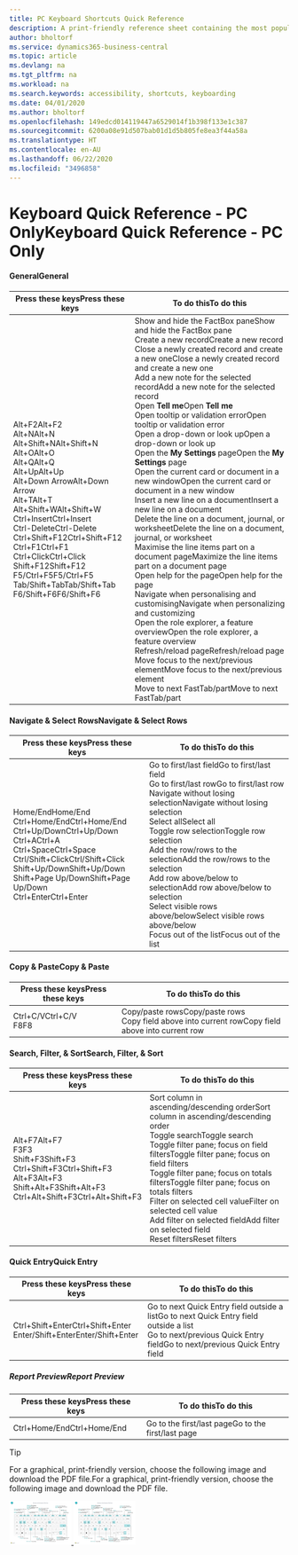 ```yaml
---
title: PC Keyboard Shortcuts Quick Reference
description: A print-friendly reference sheet containing the most popular keyboard shortcuts for PC users.
author: bholtorf
ms.service: dynamics365-business-central
ms.topic: article
ms.devlang: na
ms.tgt_pltfrm: na
ms.workload: na
ms.search.keywords: accessibility, shortcuts, keyboarding
ms.date: 04/01/2020
ms.author: bholtorf
ms.openlocfilehash: 149edcd014119447a6529014f1b398f133e1c387
ms.sourcegitcommit: 6200a08e91d507bab01d1d5b805fe8ea3f44a58a
ms.translationtype: HT
ms.contentlocale: en-AU
ms.lasthandoff: 06/22/2020
ms.locfileid: "3496858"
---
```

# <a name="keyboard-quick-reference---pc-only"></a><span data-ttu-id="703a3-103">Keyboard Quick Reference - PC Only</span><span class="sxs-lookup"><span data-stu-id="703a3-103">Keyboard Quick Reference - PC Only</span></span>

#### <a name="general"></a><span data-ttu-id="703a3-104">General</span><span class="sxs-lookup"><span data-stu-id="703a3-104">General</span></span>
|<span data-ttu-id="703a3-105">Press these keys</span><span class="sxs-lookup"><span data-stu-id="703a3-105">Press these keys</span></span>|<span data-ttu-id="703a3-106">To do this</span><span class="sxs-lookup"><span data-stu-id="703a3-106">To do this</span></span>|  
|-|-|
|<span data-ttu-id="703a3-107">Alt+F2</span><span class="sxs-lookup"><span data-stu-id="703a3-107">Alt+F2</span></span><br /><span data-ttu-id="703a3-108">Alt+N</span><span class="sxs-lookup"><span data-stu-id="703a3-108">Alt+N</span></span><br /><span data-ttu-id="703a3-109">Alt+Shift+N</span><span class="sxs-lookup"><span data-stu-id="703a3-109">Alt+Shift+N</span></span><br /><span data-ttu-id="703a3-110">Alt+O</span><span class="sxs-lookup"><span data-stu-id="703a3-110">Alt+O</span></span><br /><span data-ttu-id="703a3-111">Alt+Q</span><span class="sxs-lookup"><span data-stu-id="703a3-111">Alt+Q</span></span><br /><span data-ttu-id="703a3-112">Alt+Up</span><span class="sxs-lookup"><span data-stu-id="703a3-112">Alt+Up</span></span><br /><span data-ttu-id="703a3-113">Alt+Down Arrow</span><span class="sxs-lookup"><span data-stu-id="703a3-113">Alt+Down Arrow</span></span><br /><span data-ttu-id="703a3-114">Alt+T</span><span class="sxs-lookup"><span data-stu-id="703a3-114">Alt+T</span></span><br /><span data-ttu-id="703a3-115">Alt+Shift+W</span><span class="sxs-lookup"><span data-stu-id="703a3-115">Alt+Shift+W</span></span><br /><span data-ttu-id="703a3-116">Ctrl+Insert</span><span class="sxs-lookup"><span data-stu-id="703a3-116">Ctrl+Insert</span></span><br /><span data-ttu-id="703a3-117">Ctrl-Delete</span><span class="sxs-lookup"><span data-stu-id="703a3-117">Ctrl-Delete</span></span><br /><span data-ttu-id="703a3-118">Ctrl+Shift+F12</span><span class="sxs-lookup"><span data-stu-id="703a3-118">Ctrl+Shift+F12</span></span><br /><span data-ttu-id="703a3-119">Ctrl+F1</span><span class="sxs-lookup"><span data-stu-id="703a3-119">Ctrl+F1</span></span><br /><span data-ttu-id="703a3-120">Ctrl+Click</span><span class="sxs-lookup"><span data-stu-id="703a3-120">Ctrl+Click</span></span><br /><span data-ttu-id="703a3-121">Shift+F12</span><span class="sxs-lookup"><span data-stu-id="703a3-121">Shift+F12</span></span><br /><span data-ttu-id="703a3-122">F5/Ctrl+F5</span><span class="sxs-lookup"><span data-stu-id="703a3-122">F5/Ctrl+F5</span></span><br /><span data-ttu-id="703a3-123">Tab/Shift+Tab</span><span class="sxs-lookup"><span data-stu-id="703a3-123">Tab/Shift+Tab</span></span><br /><span data-ttu-id="703a3-124">F6/Shift+F6</span><span class="sxs-lookup"><span data-stu-id="703a3-124">F6/Shift+F6</span></span><br />|<span data-ttu-id="703a3-125">Show and hide the FactBox pane</span><span class="sxs-lookup"><span data-stu-id="703a3-125">Show and hide the FactBox pane</span></span><br /><span data-ttu-id="703a3-126">Create a new record</span><span class="sxs-lookup"><span data-stu-id="703a3-126">Create a new record</span></span><br /><span data-ttu-id="703a3-127">Close a newly created record and create a new one</span><span class="sxs-lookup"><span data-stu-id="703a3-127">Close a newly created record and create a new one</span></span><br /><span data-ttu-id="703a3-128">Add a new note for the selected record</span><span class="sxs-lookup"><span data-stu-id="703a3-128">Add a new note for the selected record</span></span><br /><span data-ttu-id="703a3-129">Open **Tell me**</span><span class="sxs-lookup"><span data-stu-id="703a3-129">Open **Tell me**</span></span><br /><span data-ttu-id="703a3-130">Open tooltip or validation error</span><span class="sxs-lookup"><span data-stu-id="703a3-130">Open tooltip or validation error</span></span><br /><span data-ttu-id="703a3-131">Open a drop-down or look up</span><span class="sxs-lookup"><span data-stu-id="703a3-131">Open a drop-down or look up</span></span><br /><span data-ttu-id="703a3-132">Open the **My Settings** page</span><span class="sxs-lookup"><span data-stu-id="703a3-132">Open the **My Settings** page</span></span><br /><span data-ttu-id="703a3-133">Open the current card or document in a new window</span><span class="sxs-lookup"><span data-stu-id="703a3-133">Open the current card or document in a new window</span></span><br /><span data-ttu-id="703a3-134">Insert a new line on a document</span><span class="sxs-lookup"><span data-stu-id="703a3-134">Insert a new line on a document</span></span><br /><span data-ttu-id="703a3-135">Delete the line on a document, journal, or worksheet</span><span class="sxs-lookup"><span data-stu-id="703a3-135">Delete the line on a document, journal, or worksheet</span></span><br /><span data-ttu-id="703a3-136">Maximise the line items part on a document page</span><span class="sxs-lookup"><span data-stu-id="703a3-136">Maximize the line items part on a document page</span></span><br /><span data-ttu-id="703a3-137">Open help for the page</span><span class="sxs-lookup"><span data-stu-id="703a3-137">Open help for the page</span></span><br /><span data-ttu-id="703a3-138">Navigate when personalising and customising</span><span class="sxs-lookup"><span data-stu-id="703a3-138">Navigate when personalizing and customizing</span></span><br /><span data-ttu-id="703a3-139">Open the role explorer, a feature overview</span><span class="sxs-lookup"><span data-stu-id="703a3-139">Open the role explorer, a feature overview</span></span><br /><span data-ttu-id="703a3-140">Refresh/reload page</span><span class="sxs-lookup"><span data-stu-id="703a3-140">Refresh/reload page</span></span><br /><span data-ttu-id="703a3-141">Move focus to the next/previous element</span><span class="sxs-lookup"><span data-stu-id="703a3-141">Move focus to the next/previous element</span></span><br /><span data-ttu-id="703a3-142">Move to next FastTab/part</span><span class="sxs-lookup"><span data-stu-id="703a3-142">Move to next FastTab/part</span></span>|

#### <a name="navigate--select-rows"></a><span data-ttu-id="703a3-143">Navigate & Select Rows</span><span class="sxs-lookup"><span data-stu-id="703a3-143">Navigate & Select Rows</span></span>
|<span data-ttu-id="703a3-144">Press these keys</span><span class="sxs-lookup"><span data-stu-id="703a3-144">Press these keys</span></span>|<span data-ttu-id="703a3-145">To do this</span><span class="sxs-lookup"><span data-stu-id="703a3-145">To do this</span></span>|
|-|-|
|<span data-ttu-id="703a3-146">Home/End</span><span class="sxs-lookup"><span data-stu-id="703a3-146">Home/End</span></span><br /><span data-ttu-id="703a3-147">Ctrl+Home/End</span><span class="sxs-lookup"><span data-stu-id="703a3-147">Ctrl+Home/End</span></span> <br /><span data-ttu-id="703a3-148">Ctrl+Up/Down</span><span class="sxs-lookup"><span data-stu-id="703a3-148">Ctrl+Up/Down</span></span><br /><span data-ttu-id="703a3-149">Ctrl+A</span><span class="sxs-lookup"><span data-stu-id="703a3-149">Ctrl+A</span></span> <br /><span data-ttu-id="703a3-150">Ctrl+Space</span><span class="sxs-lookup"><span data-stu-id="703a3-150">Ctrl+Space</span></span><br /><span data-ttu-id="703a3-151">Ctrl/Shift+Click</span><span class="sxs-lookup"><span data-stu-id="703a3-151">Ctrl/Shift+Click</span></span><br /><span data-ttu-id="703a3-152">Shift+Up/Down</span><span class="sxs-lookup"><span data-stu-id="703a3-152">Shift+Up/Down</span></span><br /><span data-ttu-id="703a3-153">Shift+Page Up/Down</span><span class="sxs-lookup"><span data-stu-id="703a3-153">Shift+Page Up/Down</span></span><br /><span data-ttu-id="703a3-154">Ctrl+Enter</span><span class="sxs-lookup"><span data-stu-id="703a3-154">Ctrl+Enter</span></span>|<span data-ttu-id="703a3-155">Go to first/last field</span><span class="sxs-lookup"><span data-stu-id="703a3-155">Go to first/last field</span></span><br /><span data-ttu-id="703a3-156">Go to first/last row</span><span class="sxs-lookup"><span data-stu-id="703a3-156">Go to first/last row</span></span><br /><span data-ttu-id="703a3-157">Navigate without losing selection</span><span class="sxs-lookup"><span data-stu-id="703a3-157">Navigate without losing selection</span></span><br /><span data-ttu-id="703a3-158">Select all</span><span class="sxs-lookup"><span data-stu-id="703a3-158">Select all</span></span><br /><span data-ttu-id="703a3-159">Toggle row selection</span><span class="sxs-lookup"><span data-stu-id="703a3-159">Toggle row selection</span></span><br /> <span data-ttu-id="703a3-160">Add the row/rows to the selection</span><span class="sxs-lookup"><span data-stu-id="703a3-160">Add the row/rows to the selection</span></span><br /><span data-ttu-id="703a3-161">Add row above/below to selection</span><span class="sxs-lookup"><span data-stu-id="703a3-161">Add row above/below to selection</span></span><br /><span data-ttu-id="703a3-162">Select visible rows above/below</span><span class="sxs-lookup"><span data-stu-id="703a3-162">Select visible rows above/below</span></span> <br /><span data-ttu-id="703a3-163">Focus out of the list</span><span class="sxs-lookup"><span data-stu-id="703a3-163">Focus out of the list</span></span>|

#### <a name="copy--paste"></a><span data-ttu-id="703a3-164">Copy & Paste</span><span class="sxs-lookup"><span data-stu-id="703a3-164">Copy & Paste</span></span>
|<span data-ttu-id="703a3-165">Press these keys</span><span class="sxs-lookup"><span data-stu-id="703a3-165">Press these keys</span></span>|<span data-ttu-id="703a3-166">To do this</span><span class="sxs-lookup"><span data-stu-id="703a3-166">To do this</span></span>|
|-|-|
|<span data-ttu-id="703a3-167">Ctrl+C/V</span><span class="sxs-lookup"><span data-stu-id="703a3-167">Ctrl+C/V</span></span><br /><span data-ttu-id="703a3-168">F8</span><span class="sxs-lookup"><span data-stu-id="703a3-168">F8</span></span>|<span data-ttu-id="703a3-169">Copy/paste rows</span><span class="sxs-lookup"><span data-stu-id="703a3-169">Copy/paste rows</span></span><br /><span data-ttu-id="703a3-170">Copy field above into current row</span><span class="sxs-lookup"><span data-stu-id="703a3-170">Copy field above into current row</span></span>|

#### <a name="search-filter--sort"></a><span data-ttu-id="703a3-171">Search, Filter, & Sort</span><span class="sxs-lookup"><span data-stu-id="703a3-171">Search, Filter, & Sort</span></span>
|<span data-ttu-id="703a3-172">Press these keys</span><span class="sxs-lookup"><span data-stu-id="703a3-172">Press these keys</span></span>|<span data-ttu-id="703a3-173">To do this</span><span class="sxs-lookup"><span data-stu-id="703a3-173">To do this</span></span>|
|-|-|
|<span data-ttu-id="703a3-174">Alt+F7</span><span class="sxs-lookup"><span data-stu-id="703a3-174">Alt+F7</span></span><br /><span data-ttu-id="703a3-175">F3</span><span class="sxs-lookup"><span data-stu-id="703a3-175">F3</span></span><br /><span data-ttu-id="703a3-176">Shift+F3</span><span class="sxs-lookup"><span data-stu-id="703a3-176">Shift+F3</span></span><br /><span data-ttu-id="703a3-177">Ctrl+Shift+F3</span><span class="sxs-lookup"><span data-stu-id="703a3-177">Ctrl+Shift+F3</span></span><br /><span data-ttu-id="703a3-178">Alt+F3</span><span class="sxs-lookup"><span data-stu-id="703a3-178">Alt+F3</span></span><br /><span data-ttu-id="703a3-179">Shift+Alt+F3</span><span class="sxs-lookup"><span data-stu-id="703a3-179">Shift+Alt+F3</span></span><br /><span data-ttu-id="703a3-180">Ctrl+Alt+Shift+F3</span><span class="sxs-lookup"><span data-stu-id="703a3-180">Ctrl+Alt+Shift+F3</span></span>|<span data-ttu-id="703a3-181">Sort column in ascending/descending order</span><span class="sxs-lookup"><span data-stu-id="703a3-181">Sort column in ascending/descending order</span></span><br /><span data-ttu-id="703a3-182">Toggle search</span><span class="sxs-lookup"><span data-stu-id="703a3-182">Toggle search</span></span><br /><span data-ttu-id="703a3-183">Toggle filter pane; focus on field filters</span><span class="sxs-lookup"><span data-stu-id="703a3-183">Toggle filter pane; focus on field filters</span></span><br /><span data-ttu-id="703a3-184">Toggle filter pane; focus on totals filters</span><span class="sxs-lookup"><span data-stu-id="703a3-184">Toggle filter pane; focus on totals filters</span></span><br /><span data-ttu-id="703a3-185">Filter on selected cell value</span><span class="sxs-lookup"><span data-stu-id="703a3-185">Filter on selected cell value</span></span><br /><span data-ttu-id="703a3-186">Add filter on selected field</span><span class="sxs-lookup"><span data-stu-id="703a3-186">Add filter on selected field</span></span><br /><span data-ttu-id="703a3-187">Reset filters</span><span class="sxs-lookup"><span data-stu-id="703a3-187">Reset filters</span></span>|

#### <a name="quick-entry"></a><span data-ttu-id="703a3-188">Quick Entry</span><span class="sxs-lookup"><span data-stu-id="703a3-188">Quick Entry</span></span>
|<span data-ttu-id="703a3-189">Press these keys</span><span class="sxs-lookup"><span data-stu-id="703a3-189">Press these keys</span></span>|<span data-ttu-id="703a3-190">To do this</span><span class="sxs-lookup"><span data-stu-id="703a3-190">To do this</span></span>|
|-|-|
|<span data-ttu-id="703a3-191">Ctrl+Shift+Enter</span><span class="sxs-lookup"><span data-stu-id="703a3-191">Ctrl+Shift+Enter</span></span><br /><span data-ttu-id="703a3-192">Enter/Shift+Enter</span><span class="sxs-lookup"><span data-stu-id="703a3-192">Enter/Shift+Enter</span></span>|<span data-ttu-id="703a3-193">Go to next Quick Entry field outside a list</span><span class="sxs-lookup"><span data-stu-id="703a3-193">Go to next Quick Entry field outside a list</span></span><br /><span data-ttu-id="703a3-194">Go to next/previous Quick Entry field</span><span class="sxs-lookup"><span data-stu-id="703a3-194">Go to next/previous Quick Entry field</span></span>|


##### <a name="report-preview"></a><span data-ttu-id="703a3-195">Report Preview</span><span class="sxs-lookup"><span data-stu-id="703a3-195">Report Preview</span></span>
|<span data-ttu-id="703a3-196">Press these keys</span><span class="sxs-lookup"><span data-stu-id="703a3-196">Press these keys</span></span>|<span data-ttu-id="703a3-197">To do this</span><span class="sxs-lookup"><span data-stu-id="703a3-197">To do this</span></span>|
|-|-|
|<span data-ttu-id="703a3-198">Ctrl+Home/End</span><span class="sxs-lookup"><span data-stu-id="703a3-198">Ctrl+Home/End</span></span>|<span data-ttu-id="703a3-199">Go to the first/last page</span><span class="sxs-lookup"><span data-stu-id="703a3-199">Go to the first/last page</span></span>|

> [!TIP]
> <span data-ttu-id="703a3-200">For a graphical, print-friendly version, choose the following image and download the PDF file.</span><span class="sxs-lookup"><span data-stu-id="703a3-200">For a graphical, print-friendly version, choose the following image and download the PDF file.</span></span>
>
> <span data-ttu-id="703a3-201">[ ![](media/keyboard_shortcut_inline.png) ](media/keyboard_shortcuts.pdf "Icon that opens a PDF")</span><span class="sxs-lookup"><span data-stu-id="703a3-201">[ ![](media/keyboard_shortcut_inline.png) ](media/keyboard_shortcuts.pdf "Icon that opens a PDF")</span></span>
